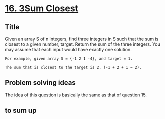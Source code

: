 # [16. 3Sum Closest](https://leetcode.com/problems/3sum-closest/)

## Title
Given an array S of n integers, find three integers in S such that the sum is closest to a given number, target. Return the sum of the three integers. You may assume that each input would have exactly one solution.
```
For example, given array S = {-1 2 1 -4}, and target = 1.

The sum that is closest to the target is 2. (-1 + 2 + 1 = 2).
```
## Problem solving ideas
The idea of this question is basically the same as that of question 15.

## to sum up